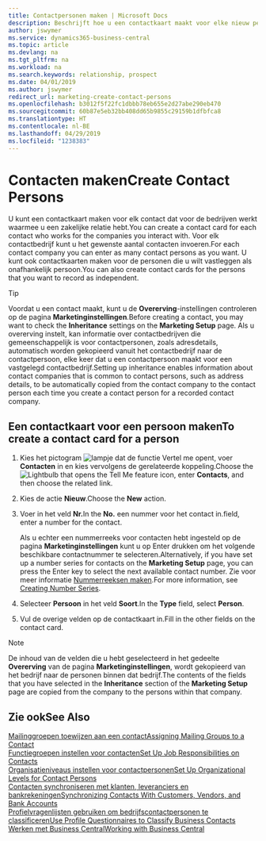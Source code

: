 ```yaml
---
title: Contactpersonen maken | Microsoft Docs
description: Beschrijft hoe u een contactkaart maakt voor elke nieuw persoon of prospect waarmee u contact onderhoudt of een zakelijke relatie hebt.
author: jswymer
ms.service: dynamics365-business-central
ms.topic: article
ms.devlang: na
ms.tgt_pltfrm: na
ms.workload: na
ms.search.keywords: relationship, prospect
ms.date: 04/01/2019
ms.author: jswymer
redirect_url: marketing-create-contact-persons
ms.openlocfilehash: b3012f5f22fc1dbbb78eb655e2d27abe290eb470
ms.sourcegitcommit: 60b87e5eb32bb408dd65b9855c29159b1dfbfca8
ms.translationtype: HT
ms.contentlocale: nl-BE
ms.lasthandoff: 04/29/2019
ms.locfileid: "1238383"
---
```

# <a name="create-contact-persons"></a><span data-ttu-id="2493c-103">Contacten maken</span><span class="sxs-lookup"><span data-stu-id="2493c-103">Create Contact Persons</span></span>
<span data-ttu-id="2493c-104">U kunt een contactkaart maken voor elk contact dat voor de bedrijven werkt waarmee u een zakelijke relatie hebt.</span><span class="sxs-lookup"><span data-stu-id="2493c-104">You can create a contact card for each contact who works for the companies you interact with.</span></span> <span data-ttu-id="2493c-105">Voor elk contactbedrijf kunt u het gewenste aantal contacten invoeren.</span><span class="sxs-lookup"><span data-stu-id="2493c-105">For each contact company you can enter as many contact persons as you want.</span></span> <span data-ttu-id="2493c-106">U kunt ook contactkaarten maken voor de personen die u wilt vastleggen als onafhankelijk persoon.</span><span class="sxs-lookup"><span data-stu-id="2493c-106">You can also create contact cards for the persons that you want to record as independent.</span></span>

> [!TIP]  
>   <span data-ttu-id="2493c-107">Voordat u een contact maakt, kunt u de **Overerving**-instellingen controleren op de pagina **Marketinginstellingen**.</span><span class="sxs-lookup"><span data-stu-id="2493c-107">Before creating a contact, you may want to check the **Inheritance** settings on the **Marketing Setup** page.</span></span> <span data-ttu-id="2493c-108">Als u overerving instelt, kan informatie over contactbedrijven die gemeenschappelijk is voor contactpersonen, zoals adresdetails, automatisch worden gekopieerd vanuit het contactbedrijf naar de contactpersoon, elke keer dat u een contactpersoon maakt voor een vastgelegd contactbedrijf.</span><span class="sxs-lookup"><span data-stu-id="2493c-108">Setting up inheritance enables information about contact companies that is common to contact persons, such as address details, to be automatically copied from the contact company to the contact person each time you create a contact person for a recorded contact company.</span></span>

## <a name="to-create-a-contact-card-for-a-person"></a><span data-ttu-id="2493c-109">Een contactkaart voor een persoon maken</span><span class="sxs-lookup"><span data-stu-id="2493c-109">To create a contact card for a person</span></span>
1. <span data-ttu-id="2493c-110">Kies het pictogram ![lampje dat de functie Vertel me opent](media/ui-search/search_small.png "Vertel me wat u wilt doen"), voer **Contacten** in en kies vervolgens de gerelateerde koppeling.</span><span class="sxs-lookup"><span data-stu-id="2493c-110">Choose the ![Lightbulb that opens the Tell Me feature](media/ui-search/search_small.png "Tell me what you want to do") icon, enter **Contacts**, and then choose the related link.</span></span>
2. <span data-ttu-id="2493c-111">Kies de actie **Nieuw**.</span><span class="sxs-lookup"><span data-stu-id="2493c-111">Choose the **New** action.</span></span>
3. <span data-ttu-id="2493c-112">Voer in het veld **Nr.**</span><span class="sxs-lookup"><span data-stu-id="2493c-112">In the **No.**</span></span> <span data-ttu-id="2493c-113">een nummer voor het contact in.</span><span class="sxs-lookup"><span data-stu-id="2493c-113">field, enter a number for the contact.</span></span>

    <span data-ttu-id="2493c-114">Als u echter een nummerreeks voor contacten hebt ingesteld op de pagina **Marketinginstellingen** kunt u op Enter drukken om het volgende beschikbare contactnummer te selecteren.</span><span class="sxs-lookup"><span data-stu-id="2493c-114">Alternatively, if you have set up a number series for contacts on the **Marketing Setup** page, you can press the Enter key to select the next available contact number.</span></span> <span data-ttu-id="2493c-115">Zie voor meer informatie [Nummerreeksen maken](ui-create-number-series.md).</span><span class="sxs-lookup"><span data-stu-id="2493c-115">For more information, see [Creating Number Series](ui-create-number-series.md).</span></span>
4. <span data-ttu-id="2493c-116">Selecteer **Persoon** in het veld **Soort**.</span><span class="sxs-lookup"><span data-stu-id="2493c-116">In the **Type** field, select **Person**.</span></span>
5. <span data-ttu-id="2493c-117">Vul de overige velden op de contactkaart in.</span><span class="sxs-lookup"><span data-stu-id="2493c-117">Fill in the other fields on the contact card.</span></span>

> [!NOTE]  
>   <span data-ttu-id="2493c-118">De inhoud van de velden die u hebt geselecteerd in het gedeelte **Overerving** van de pagina **Marketinginstellingen**, wordt gekopieerd van het bedrijf naar de personen binnen dat bedrijf.</span><span class="sxs-lookup"><span data-stu-id="2493c-118">The contents of the fields that you have selected in the **Inheritance** section of the **Marketing Setup** page are copied from the company to the persons within that company.</span></span>

## <a name="see-also"></a><span data-ttu-id="2493c-119">Zie ook</span><span class="sxs-lookup"><span data-stu-id="2493c-119">See Also</span></span>
[<span data-ttu-id="2493c-120">Mailinggroepen toewijzen aan een contact</span><span class="sxs-lookup"><span data-stu-id="2493c-120">Assigning Mailing Groups to a Contact</span></span>](marketing-mailing-groups.md#AssignMailGroupContact)  
[<span data-ttu-id="2493c-121">Functiegroepen instellen voor contacten</span><span class="sxs-lookup"><span data-stu-id="2493c-121">Set Up Job Responsibilities on Contacts</span></span>](marketing-job-responsibilities.md)  
[<span data-ttu-id="2493c-122">Organisatieniveaus instellen voor contactpersonen</span><span class="sxs-lookup"><span data-stu-id="2493c-122">Set Up Organizational Levels for Contact Persons</span></span>](marketing-organizational-levels.md)  
[<span data-ttu-id="2493c-123">Contacten synchroniseren met klanten, leveranciers en bankrekeningen</span><span class="sxs-lookup"><span data-stu-id="2493c-123">Synchronizing Contacts With Customers, Vendors, and Bank Accounts</span></span>](marketing-synchronize-contacts-customers-vendors-bank-accounts.md)  
[<span data-ttu-id="2493c-124">Profielvragenlijsten gebruiken om bedrijfscontactpersonen te classificeren</span><span class="sxs-lookup"><span data-stu-id="2493c-124">Use Profile Questionnaires to Classify Business Contacts</span></span>](marketing-create-contact-profile-questionnaire.md)  
[<span data-ttu-id="2493c-125">Werken met Business Central</span><span class="sxs-lookup"><span data-stu-id="2493c-125">Working with Business Central</span></span>](ui-work-product.md)  
